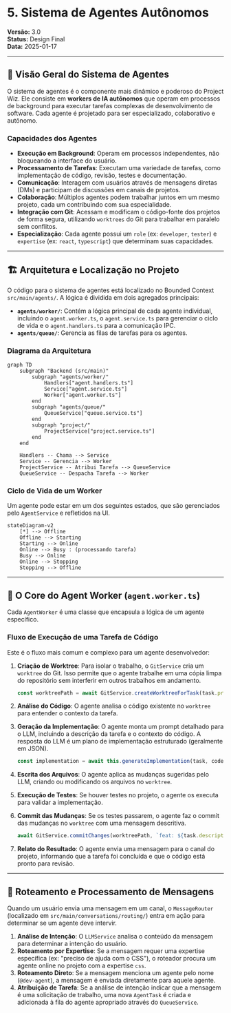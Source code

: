 # 5. Sistema de Agentes Autônomos

**Versão:** 3.0  
**Status:** Design Final  
**Data:** 2025-01-17  

---

## 🎯 Visão Geral do Sistema de Agentes

O sistema de agentes é o componente mais dinâmico e poderoso do Project Wiz. Ele consiste em **workers de IA autônomos** que operam em processos de background para executar tarefas complexas de desenvolvimento de software. Cada agente é projetado para ser especializado, colaborativo e autônomo.

### Capacidades dos Agentes

-   **Execução em Background**: Operam em processos independentes, não bloqueando a interface do usuário.
-   **Processamento de Tarefas**: Executam uma variedade de tarefas, como implementação de código, revisão, testes e documentação.
-   **Comunicação**: Interagem com usuários através de mensagens diretas (DMs) e participam de discussões em canais de projetos.
-   **Colaboração**: Múltiplos agentes podem trabalhar juntos em um mesmo projeto, cada um contribuindo com sua especialidade.
-   **Integração com Git**: Acessam e modificam o código-fonte dos projetos de forma segura, utilizando `worktrees` do Git para trabalhar em paralelo sem conflitos.
-   **Especialização**: Cada agente possui um `role` (ex: `developer`, `tester`) e `expertise` (ex: `react`, `typescript`) que determinam suas capacidades.

---

## 🏗️ Arquitetura e Localização no Projeto

O código para o sistema de agentes está localizado no Bounded Context `src/main/agents/`. A lógica é dividida em dois agregados principais:

-   **`agents/worker/`**: Contém a lógica principal de cada agente individual, incluindo o `agent.worker.ts`, o `agent.service.ts` para gerenciar o ciclo de vida e o `agent.handlers.ts` para a comunicação IPC.
-   **`agents/queue/`**: Gerencia as filas de tarefas para os agentes.

### Diagrama da Arquitetura

```mermaid
graph TD
    subgraph "Backend (src/main)"
        subgraph "agents/worker/"
            Handlers["agent.handlers.ts"]
            Service["agent.service.ts"]
            Worker["agent.worker.ts"]
        end
        subgraph "agents/queue/"
            QueueService["queue.service.ts"]
        end
        subgraph "project/"
            ProjectService["project.service.ts"]
        end
    end
    
    Handlers -- Chama --> Service
    Service -- Gerencia --> Worker
    ProjectService -- Atribui Tarefa --> QueueService
    QueueService -- Despacha Tarefa --> Worker
```

### Ciclo de Vida de um Worker

Um agente pode estar em um dos seguintes estados, que são gerenciados pelo `AgentService` e refletidos na UI.

```mermaid
stateDiagram-v2
    [*] --> Offline
    Offline --> Starting
    Starting --> Online
    Online --> Busy : (processando tarefa)
    Busy --> Online
    Online --> Stopping
    Stopping --> Offline
```

---

## 🤖 O Core do Agent Worker (`agent.worker.ts`)

Cada `AgentWorker` é uma classe que encapsula a lógica de um agente específico.

### Fluxo de Execução de uma Tarefa de Código

Este é o fluxo mais comum e complexo para um agente desenvolvedor:

1.  **Criação de Worktree**: Para isolar o trabalho, o `GitService` cria um `worktree` do Git. Isso permite que o agente trabalhe em uma cópia limpa do repositório sem interferir em outros trabalhos em andamento.
    
    ```typescript
    const worktreePath = await GitService.createWorktreeForTask(task.projectId, task.id);
    ```

2.  **Análise do Código**: O agente analisa o código existente no `worktree` para entender o contexto da tarefa.

3.  **Geração da Implementação**: O agente monta um prompt detalhado para o LLM, incluindo a descrição da tarefa e o contexto do código. A resposta do LLM é um plano de implementação estruturado (geralmente em JSON).
    
    ```typescript
    const implementation = await this.generateImplementation(task, codeContext);
    ```

4.  **Escrita dos Arquivos**: O agente aplica as mudanças sugeridas pelo LLM, criando ou modificando os arquivos no `worktree`.

5.  **Execução de Testes**: Se houver testes no projeto, o agente os executa para validar a implementação.

6.  **Commit das Mudanças**: Se os testes passarem, o agente faz o commit das mudanças no `worktree` com uma mensagem descritiva.
    
    ```typescript
    await GitService.commitChanges(worktreePath, `feat: ${task.description}`);
    ```

7.  **Relato do Resultado**: O agente envia uma mensagem para o canal do projeto, informando que a tarefa foi concluída e que o código está pronto para revisão.

---

## 💬 Roteamento e Processamento de Mensagens

Quando um usuário envia uma mensagem em um canal, o `MessageRouter` (localizado em `src/main/conversations/routing/`) entra em ação para determinar se um agente deve intervir.

1.  **Análise de Intenção**: O `LLMService` analisa o conteúdo da mensagem para determinar a intenção do usuário.
2.  **Roteamento por Expertise**: Se a mensagem requer uma expertise específica (ex: "preciso de ajuda com o CSS"), o roteador procura um agente online no projeto com a expertise `css`.
3.  **Roteamento Direto**: Se a mensagem menciona um agente pelo nome (`@dev-agent`), a mensagem é enviada diretamente para aquele agente.
4.  **Atribuição de Tarefa**: Se a análise de intenção indicar que a mensagem é uma solicitação de trabalho, uma nova `AgentTask` é criada e adicionada à fila do agente apropriado através do `QueueService`.